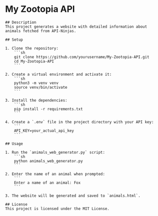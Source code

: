 # My Zootopia API
    
    ## Description
    This project generates a website with detailed information about animals fetched from API-Ninjas.
    
    ## Setup
    
    1. Clone the repository:
        ```sh
        git clone https://github.com/yourusername/My-Zootopia-API.git
        cd My-Zootopia-API
        ```
    
    2. Create a virtual environment and activate it:
        ```sh
        python3 -m venv venv
        source venv/bin/activate
        ```
    
    3. Install the dependencies:
        ```sh
        pip install -r requirements.txt
        ```
    
    4. Create a `.env` file in the project directory with your API key:
        ```
        API_KEY=your_actual_api_key
        ```
    
    ## Usage
    
    1. Run the `animals_web_generator.py` script:
        ```sh
        python animals_web_generator.py
        ```
    
    2. Enter the name of an animal when prompted:
        ```
        Enter a name of an animal: Fox
        ```
    
    3. The website will be generated and saved to `animals.html`.
    
    ## License
    This project is licensed under the MIT License.